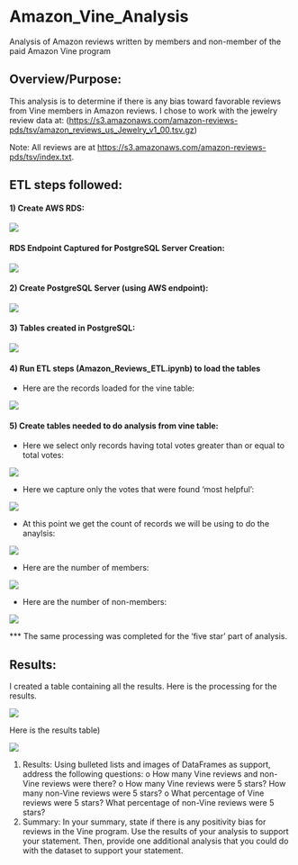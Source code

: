 # Amazon_Vine_Analysis

Analysis of Amazon reviews written by members and non-member of the paid Amazon Vine program

## Overview/Purpose:

This analysis is to determine if there is any bias toward favorable reviews from Vine members in Amazon reviews. I chose to work with the jewelry review data at:
(https://s3.amazonaws.com/amazon-reviews-pds/tsv/amazon_reviews_us_Jewelry_v1_00.tsv.gz)

Note: All reviews are at https://s3.amazonaws.com/amazon-reviews-pds/tsv/index.txt.

## ETL steps followed:

#### 1)	Create AWS RDS:

![](SnapShots/AWS_RDS_Creation_Tier_Charge.png)

#### RDS Endpoint Captured for PostgreSQL Server Creation:

![](SnapShots/AWS_RDS_Endpoint_for_PostgreSQL.png)

#### 2)	Create PostgreSQL Server (using AWS endpoint):

![](SnapShots/Adding_Endpoint_to_PostgreSQL.png)

#### 3)	Tables created in PostgreSQL:

![](SnapShots/Creating_Tables.png)

#### 4)	Run ETL steps (**Amazon_Reviews_ETL.ipynb**) to load the tables

- Here are the records loaded for the vine table:

![](SnapShots/countOfVineTable.png)

#### 5)	Create tables needed to do analysis from vine table:

- Here we select only records having total votes greater than or equal to total votes:
  
![](SnapShots/INSERTINTOtwentyANDover.png)
- Here we capture only the votes that were found ‘most helpful’:
  
![](SnapShots/CREATE_and_INSERT_INTO_Half_Helpful.png)
- At this point we get the count of records we will be using to do the anaylsis:

![](SnapShots/countForHalfHelpful.png)
- Here are the number of members:

![](SnapShots/MembershipsWithVineProgram.png)
- Here are the number of non-members:

![](SnapShots/MembershipsWithoutVineProgram.png)

*** The same processing was completed for the ‘five star’ part of analysis.

## Results:

I created a table containing all the results. Here is the processing for the results.

![](SnapShots/ResultProcessing.png)

Here is the results table)

![](SnapShots/RESULTSTable.png)

1. Results: Using bulleted lists and images of DataFrames as support, address the following questions:
    o	How many Vine reviews and non-Vine reviews were there?
    o	How many Vine reviews were 5 stars? How many non-Vine reviews were 5 stars?
    o	What percentage of Vine reviews were 5 stars? What percentage of non-Vine reviews were 5 stars?
2. Summary: In your summary, state if there is any positivity bias for reviews in the Vine program. Use the results of your analysis to support your statement. Then, provide one additional analysis that you could do with the dataset to support your statement.

